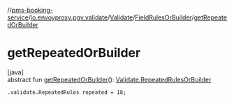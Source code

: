 //[pms-booking-service](../../../../index.md)/[io.envoyproxy.pgv.validate](../../index.md)/[Validate](../index.md)/[FieldRulesOrBuilder](index.md)/[getRepeatedOrBuilder](get-repeated-or-builder.md)

# getRepeatedOrBuilder

[java]\
abstract fun [getRepeatedOrBuilder](get-repeated-or-builder.md)(): [Validate.RepeatedRulesOrBuilder](../-repeated-rules-or-builder/index.md)

`.validate.RepeatedRules repeated = 18;`
